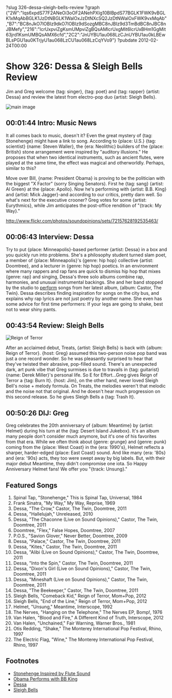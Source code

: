 ?slug 326-dessa-sleigh-bells-review
?graph {"2W":"Iqs6xpdS77F2ANeOi3oOF2ANehPXIg10BIBpdS77BGLK1FWK9vBGLK1xMqAbBGLK1JzDtNBGLK1WalOxJzDtNXcSQ2JzDtNWalOxFWK9vxMqAb","B7":"BC8nJkO7lOBIz9dkO7lOBIz9dSozgMBC8nJBIz9d3TmBdBC8nJBC8nJBMefy","216":"lcrUxpviZgKsmUMpviZgBQsAMlcrUxgMit6lcrUxBHm1GgMit63jrd1KsmUMBQsAMX6cfd","2C2":"JnUYBU1au068LzCJnUYBU1au0kLBEwBLsPGU1au0KTrjyU1au068LzCU1au068LzCqYVo9"}
?pubdate 2012-02-24T00:00

# Show 326: Dessa & Sleigh Bells Review
Jim and Greg welcome {tag: singer}, {tag: poet} and {tag: rapper} {artist: Dessa} and review the latest from electro-pop duo {artist: Sleigh Bells}. 

![main image](https://static.soundopinions.org/images/2012/dessa.jpg)


## 00:01:44 Intro: Music News
It all comes back to music, doesn't it? Even the great mystery of {tag: Stonehenge} might have a link to song. According to {place: U.S.} {tag: scientist} {name: Steven Waller}, the {era: Neolithic} builders of the {place: British} stone arrangement were inspired by "auditory illusions." He proposes that when two identical instruments, such as ancient flutes, were played at the same time, the effect was magical and otherworldly. Perhaps, similar to this?

Move over Bill, {name: President Obama} is proving to be the politician with the biggest "X Factor" (sorry Singing Senators). First he {tag: sang} {artist: Al Green} at the {place: Apollo}. Now he's performing with {artist: B.B. King} and {artist: Mick Jagger}-and according to our critics, pretty darn well. So what's next for the executive crooner? Greg votes for some {artist: Eurythmics}, while Jim anticipates the post-office rendition of "{track: My Way}."

http://www.flickr.com/photos/soundopinions/sets/72157628192535463/

## 00:06:43 Interview: Dessa
Try to put {place: Minneapolis}-based performer {artist: Dessa} in a box and you quickly run into problems. She's a philosophy student turned slam poet, a member of {place: Minneapolis}'s {genre: hip hop} collective {artist: Doomtree}, and a lecturer in {genre: hip hop} poetics. In an environment where many rappers and rap fans are quick to dismiss hip hop that mixes {genre: rap} and singing, Dessa's three solo albums combine rap, harmonies, and unusual instrumental backings. She and her band stopped by the studio to [perform](https://vimeo.com/groups/205271) songs from her latest album, {album: Castor, The Twin}. Dessa describes finding inspiration for songs on the city bus, and explains why rap lyrics are not just poetry by another name. She even has some advice for first time performers: If your legs are going to shake, best not to wear shiny pants.

## 00:43:54 Review: Sleigh Bells
![Reign of Terror](https://static.soundopinions.org/assets/326/2160.jpg)

After an acclaimed debut, Treats, {artist: Sleigh Bells} is back with {album: Reign of Terror}. {host: Greg} assumed this two-person noise pop band was just a one record wonder. So he was pleasantly surprised to hear that they've twisted their abrasive, pop-filled sound. There's an unexpected dark, art punk vibe that Greg surmises is due to travails in {tag: guitarist} {name: Derek Miller}'s personal life. So E for Effort...Greg gives Reign of Terror a {tag: Burn It}. {host: Jim}, on the other hand, never loved Sleigh Bell's noise + melody formula. On Treats, the melodies weren't that melodic and the noise not that original. And he doesn't hear much progression on this second release. So he gives Sleigh Bells a {tag: Trash It}.

## 00:50:26 DIJ: Greg
Greg celebrates the 20th anniversary of {album: Meantime} by {artist: Helmet} during his turn at the {tag: Desert Island Jukebox}. It's an album many people don't consider much anymore, but it's one of his favorites from that era. While we often think about {genre: grunge} and {genre: punk} coming from the {place: West Coast} in the {era: 1990's}, Helmet reflects a sharper, harder-edged {place: East Coast} sound. And like many {era: '80s} and {era: '90s} acts, they too were swept away by big labels. But, with their major debut Meantime, they didn't compromise one iota. So Happy Anniversary Helmet fans! We offer you "{track: Unsung}."


## Featured Songs
1. Spinal Tap, "Stonehenge," This is Spinal Tap, Universal, 1984
2. Frank Sinatra, "My Way," My Way, Reprise, 1969
3. Dessa, "The Crow," Castor, The Twin, Doomtree, 2011
4. Dessa, "Hallelujah," Unreleased, 2010
5. Dessa, "The Chaconne (Live on Sound Opinions)," Castor, The Twin, Doomtree, 2011
6. Doomtree, "Flex," False Hopes, Doomtree, 2007
7. P.O.S., "Savion Glover," Never Better, Doomtree, 2009
8. Dessa, "Palace," Castor, The Twin, Doomtree, 2011
9. Dessa, "Kites," Castor, The Twin, Doomtree, 2011
10. Dessa, "Alibi (Live on Sound Opinions)," Castor, The Twin, Doomtree, 2011
11. Dessa, "Into the Spin," Castor, The Twin, Doomtree, 2011
12. Dessa, "Dixon's Girl (Live on Sound Opinions)," Castor, The Twin, Doomtree, 2011
13. Dessa, "Mineshaft (Live on Sound Opinions)," Castor, The Twin, Doomtree, 2011
14. Dessa, "The Beekeeper," Castor, The Twin, Doomtree, 2011
15. Sleigh Bells, "Comeback Kid," Reign of Terror, Mom+Pop, 2012
16. Sleigh Bells, "End of the Line," Reign of Terror, Mom+Pop, 2012
17. Helmet, "Unsung," Meantime, Interscope, 1992
18. The Nerves, "Hanging on the Telephone," The Nerves EP, Bomp!, 1976
19. Van Halen, "Blood and Fire," A Different Kind of Truth, Interscope, 2012
20. Van Halen, "Unchained," Fair Warning, Warner Bros., 1981
21. Otis Redding, "Shake," The Monterey International Pop Festival, Rhino, 1997
22. The Electric Flag, "Wine," The Monterey International Pop Festival, Rhino, 1997

## Footnotes
- [Stonehenge Inspired by Flute Sound](http://www.bbc.com/news/science-environment-17080299)
- [Obama Performs with BB King](http://www.washingtonpost.com/blogs/ezra-klein/post/lunch-break-obama-signs-sweet-home-chicago/2012/02/22/gIQA3zOXTR_blog.html)
- [Dessa](http://www.doomtree.net/dessa/)
- [Sleigh Bells](http://bitterrivals.us/)
